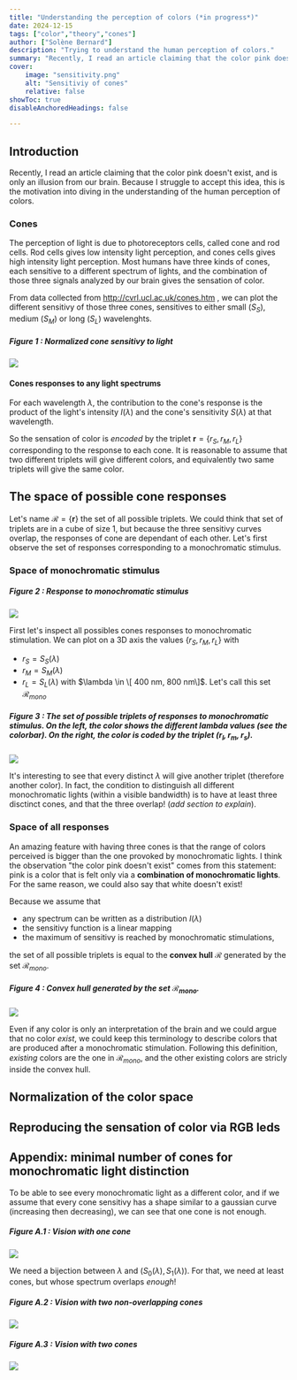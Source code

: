 ```yaml
---
title: "Understanding the perception of colors (*in progress*)" 
date: 2024-12-15
tags: ["color","theory","cones"]
author: ["Solène Bernard"]
description: "Trying to understand the human perception of colors." 
summary: "Recently, I read an article claiming that the color pink doesn't exist, and is only an illusion from our brain. Because I struggle to accept this idea, this is the motivation into diving in the understanding of the human perception of colors." 
cover:
    image: "sensitivity.png"
    alt: "Sensitiviy of cones"
    relative: false
showToc: true
disableAnchoredHeadings: false

---
```


## Introduction

Recently, I read an article claiming that the color pink doesn't exist, and is only an illusion from our brain. Because I struggle to accept this idea, this is the motivation into diving in the understanding of the human perception of colors. 

### Cones 

The perception of light is due to photoreceptors cells, called cone and rod cells. Rod cells gives low intensity light perception, and cones cells gives high intensity light perception. Most humans have three kinds of cones, each sensitive to a different spectrum of lights, and the combination of those three signals analyzed by our brain gives the sensation of color.

From data collected from http://cvrl.ucl.ac.uk/cones.htm , we can plot the different sensitivy of those three cones, sensitives to either small ($S_S$), medium ($S_M$) or long ($S_L$) wavelenghts.

##### Figure 1 : Normalized cone sensitivy to light 
![](sensitivity.png)

#### Cones responses to any light spectrums

For each wavelength $\lambda$, the contribution to the cone's response is the product of the light's intensity $I(\lambda)$ and the cone's sensitivity $S(\lambda)$ at that wavelength.

<!-- 
Mathematically: $R = \int I(\lambda) S(\lambda) \, d\lambda$, where:
+ $R$ is the total cone response,
+ $I(\lambda)$ is the intensity of the light at wavelength $\lambda$,
+ $S(\lambda)$ is the sensitivity of the cone to that wavelength.

If the light consists of discrete wavelengths (e.g., lasers or narrowband sources), you can sum the contributions from each wavelength:

$$ R = \sum_{i} I(\lambda_i) S(\lambda_i),$$

where $I(\lambda_i)$ and $S(\lambda_i)$ are the intensity and sensitivity at each discrete wavelength $\lambda_i$. -->

So the sensation of color is *encoded* by the triplet $\mathbf{r} = \{r_{S},r_{M},r_{L}\}$ corresponding to the response to each cone. It is reasonable to assume that two different triplets will give different colors, and equivalently two same triplets will give the same color. 

## The space of possible cone responses 

Let's name $\mathcal{R} = \{\mathbf{r}\}$ the set of all possible triplets. We could think that set of triplets are in a cube of size $1$, but because the three sensitivy curves overlap, the responses of cone are dependant of each other. Let's first observe the set of responses corresponding to a monochromatic stimulus.

### Space of monochromatic stimulus

##### Figure 2 : Response to monochromatic stimulus
![](response_monochromatic.png)


First let's inspect all possibles cones responses to monochromatic stimulation. We can plot on a 3D axis the values $\{r_S, r_{M},r_{L}\}$ with 
+ $r_S = S_S(\lambda)$
+ $r_M = S_M(\lambda)$
+ $r_L = S_L(\lambda)$
with $\lambda \in \[ 400 nm, 800 nm\]$. Let's call this set $\mathcal{R}_{mono}$


##### Figure 3 : The set of possible triplets of responses to monochromatic stimulus. On the left, the color shows the different lambda values (see the colorbar). On the right, the color is coded by the triplet $(r_l, r_m, r_s)$.
![](contour.png)

It's interesting to see that every distinct $\lambda$ will give another triplet (therefore another color). In fact, the condition to distinguish all different monochromatic lights (within a visible bandwidth) is to have at least three disctinct cones, and that the three overlap! (*add section to explain*).

### Space of all responses

An amazing feature with having three cones is that the range of colors perceived is bigger than the one provoked by monochromatic lights. I think the observation "the color pink doesn't exist" comes from this statement: pink is a color that is felt only via a **combination of monochromatic lights**. For the same reason, we could also say that white doesn't exist!

Because we assume that
+ any spectrum can be written as a distribution $I(\lambda)$ 
+ the sensitivy function is a linear mapping 
+ the maximum of sensitivy is reached by monochromatic stimulations,
  
the set of all possible triplets is equal to the **convex hull** $\mathcal{R}$ generated by the set $\mathcal{R}_{mono}$.

##### Figure 4 : Convex hull generated by the set $\mathcal{R}_{mono}$.
![](convex_hull.png)

Even if any color is only an interpretation of the brain and we could argue that no color *exist*, we could keep this terminology to describe colors that are produced after a monochromatic stimulation. Following this definition, *existing* colors are the one in $\mathcal{R}_{mono}$, and the other existing colors are stricly inside the convex hull.

## Normalization of the color space

## Reproducing the sensation of color via RGB leds



## Appendix: minimal number of cones for monochromatic light distinction

To be able to see every monochromatic light as a different color, and if we assume that every cone sensitivy has a shape similar to a gaussian curve (increasing then decreasing), we can see that one cone is not enough.


##### Figure A.1 : Vision with one cone
![](one_cone.png)

We need a bijection between $\lambda$ and $(S_0(\lambda),S_1(\lambda))$. For that, we need at least cones, but whose spectrum overlaps *enough*!

##### Figure A.2 : Vision with two non-overlapping cones 
![](two_cones_translated.png)

##### Figure A.3 : Vision with two cones
![](two_cones.png)
